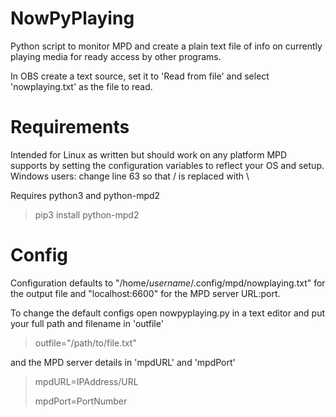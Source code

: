 # NowPyPlaying

Python script to monitor MPD and create a plain text file of info on currently playing media for ready access by other programs.

In OBS create a text source, set it to 'Read from file' and select 'nowplaying.txt' as the file to read.

# Requirements

Intended for Linux as written but should work on any platform MPD supports by setting the configuration variables to reflect your OS and setup.
Windows users: change line 63 so that / is replaced with \ 

Requires python3 and python-mpd2

>pip3 install python-mpd2

# Config

Configuration defaults to "/home/*username*/.config/mpd/nowplaying.txt" for the output file and "localhost:6600" for the MPD server URL:port.

To change the default configs open nowpyplaying.py in a text editor and put your full path and filename in 'outfile'

>outfile="/path/to/file.txt"

and the MPD server details in 'mpdURL' and 'mpdPort'

>mpdURL=IPAddress/URL
>
>mpdPort=PortNumber
